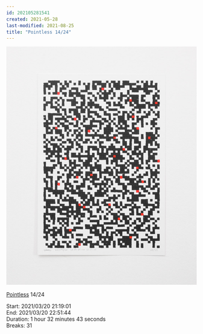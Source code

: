 ```yaml
---
id: 202105281541
created: 2021-05-28
last-modified: 2021-08-25
title: "Pointless 14/24"
---
```

![](../assets/202105281541.jpg)

[Pointless]([[202105271855]]) 14/24 

Start: 2021/03/20 21:19:01  
End: 2021/03/20 22:51:44  
Duration: 1 hour 32 minutes 43 seconds  
Breaks: 31